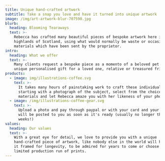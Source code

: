 ```yaml
---
title: Unique hand-crafted artwork
subtitle: Take a snap you love and have it turned into unique artwork
image: /img/art-artwork-blur-707590.jpg
blurb:
  heading: Blooming Tearaways
  text: >-
    Rebecca has crafted many beautiful pieces of bespoke artwork here in the
    highlands of Scotland, using what would normally be waste or occasionally
    materials which have been sent by the proprietor.
intro:
  heading: What we offer
  text: >-
    Many clients request a bespoke piece as a momento of a beloved pet or for a
    unique personalised gift for a loved one, relative or treasured friend.
products:
  - image: img/illustrations-coffee.svg
    text: >-
      It takes many hours of painstaking work to craft these individual pieces,
      starting with a photograph of the subject, select from the choice of
      materials and let Rebecca amaze you with her likeness of your photo.
  - image: /img/illustrations-coffee-gear.svg
    text: >-
      Upload a photo and pay through paypal or with your card and your artwork
      will be posted to you as soon as it's ready (usually no longer than x
      weeks!)
values:
  heading: Our values
  text: >-
    With a great eye for detail, we love to provide you with a unique
    hand-crafted piece of artwork, like nobody else in the world will have. Have
    it framed for longevity, to be admired for years to come or choose from our
    limited production run of prints.
---
```



